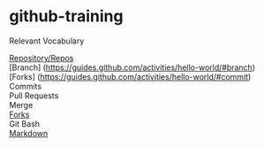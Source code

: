 # github-training

Relevant Vocabulary

[Repository/Repos](https://guides.github.com/activities/hello-world/#repository)
<br>[Branch] (https://guides.github.com/activities/hello-world/#branch)
<br>[Forks] (https://guides.github.com/activities/hello-world/#commit)
<br>Commits
<br>Pull Requests
<br>Merge
<br>[Forks](https://guides.github.com/activities/forking/)
<br>Git Bash
<br>[Markdown](https://guides.github.com/features/mastering-markdown/)
